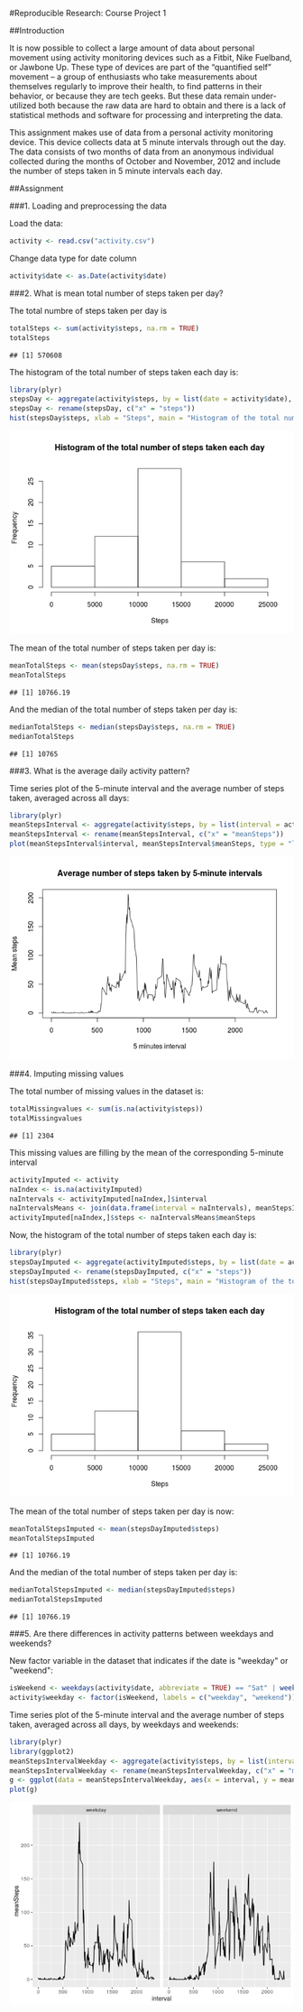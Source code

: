 #Reproducible Research: Course Project 1


##Introduction

It is now possible to collect a large amount of data about personal movement using activity monitoring devices such as a Fitbit, Nike Fuelband, or Jawbone Up. These type of devices are part of the “quantified self” movement – a group of enthusiasts who take measurements about themselves regularly to improve their health, to find patterns in their behavior, or because they are tech geeks. But these data remain under-utilized both because the raw data are hard to obtain and there is a lack of statistical methods and software for processing and interpreting the data.

This assignment makes use of data from a personal activity monitoring device. This device collects data at 5 minute intervals through out the day. The data consists of two months of data from an anonymous individual collected during the months of October and November, 2012 and include the number of steps taken in 5 minute intervals each day.


##Assignment

###1. Loading and preprocessing the data

Load the data:

```r
activity <- read.csv("activity.csv")
```

Change data type for date column

```r
activity$date <- as.Date(activity$date)
```

###2. What is mean total number of steps taken per day?

The total numbre of steps taken per day is

```r
totalSteps <- sum(activity$steps, na.rm = TRUE)
totalSteps
```

```
## [1] 570608
```


The histogram of the total number of steps taken each day is:

```r
library(plyr)
stepsDay <- aggregate(activity$steps, by = list(date = activity$date), FUN = sum)
stepsDay <- rename(stepsDay, c("x" = "steps"))
hist(stepsDay$steps, xlab = "Steps", main = "Histogram of the total number of steps taken each day")
```

![](PA1_template_files/figure-html/histogramStepsDay-1.png)<!-- -->

The mean of the total number of steps taken per day is:

```r
meanTotalSteps <- mean(stepsDay$steps, na.rm = TRUE)
meanTotalSteps
```

```
## [1] 10766.19
```

And the median of the total number of steps taken per day is:

```r
medianTotalSteps <- median(stepsDay$steps, na.rm = TRUE)
medianTotalSteps
```

```
## [1] 10765
```


###3. What is the average daily activity pattern?

Time series plot of the 5-minute interval and the average number of steps taken, averaged across all days:

```r
library(plyr)
meanStepsInterval <- aggregate(activity$steps, by = list(interval = activity$interval), FUN = mean, na.rm = TRUE)
meanStepsInterval <- rename(meanStepsInterval, c("x" = "meanSteps"))
plot(meanStepsInterval$interval, meanStepsInterval$meanSteps, type = "l", xlab = "5 minutes interval", ylab = "Mean steps", main = "Average number of steps taken by 5-minute intervals")
```

![](PA1_template_files/figure-html/timeSeries-1.png)<!-- -->


###4. Imputing missing values

The total number of missing values in the dataset is:

```r
totalMissingvalues <- sum(is.na(activity$steps))
totalMissingvalues
```

```
## [1] 2304
```

This missing values are filling by the mean of the corresponding 5-minute interval

```r
activityImputed <- activity
naIndex <- is.na(activityImputed)
naIntervals <- activityImputed[naIndex,]$interval
naIntervalsMeans <- join(data.frame(interval = naIntervals), meanStepsInterval, by = c("interval"), match = "all", type = "left")
activityImputed[naIndex,]$steps <- naIntervalsMeans$meanSteps
```

Now, the histogram of the total number of steps taken each day is:

```r
library(plyr)
stepsDayImputed <- aggregate(activityImputed$steps, by = list(date = activityImputed$date), FUN = sum)
stepsDayImputed <- rename(stepsDayImputed, c("x" = "steps"))
hist(stepsDayImputed$steps, xlab = "Steps", main = "Histogram of the total number of steps taken each day")
```

![](PA1_template_files/figure-html/histogramStepsDayImputed-1.png)<!-- -->

The mean of the total number of steps taken per day is now:

```r
meanTotalStepsImputed <- mean(stepsDayImputed$steps)
meanTotalStepsImputed
```

```
## [1] 10766.19
```

And the median of the total number of steps taken per day is:

```r
medianTotalStepsImputed <- median(stepsDayImputed$steps)
medianTotalStepsImputed
```

```
## [1] 10766.19
```


###5. Are there differences in activity patterns between weekdays and weekends?

New factor variable in the dataset that indicates if the date is "weekday" or "weekend":

```r
isWeekend <- weekdays(activity$date, abbreviate = TRUE) == "Sat" | weekdays(activity$date, abbreviate = TRUE) == "Sun"
activity$weekday <- factor(isWeekend, labels = c("weekday", "weekend"))
```

Time series plot of the 5-minute interval and the average number of steps taken, averaged across all days, by weekdays and weekends:

```r
library(plyr)
library(ggplot2)
meanStepsIntervalWeekday <- aggregate(activity$steps, by = list(interval = activity$interval, weekday = activity$weekday), FUN = mean, na.rm = TRUE)
meanStepsIntervalWeekday <- rename(meanStepsIntervalWeekday, c("x" = "meanSteps"))
g <- ggplot(data = meanStepsIntervalWeekday, aes(x = interval, y = meanSteps)) + geom_line() + facet_grid(. ~ weekday)
plot(g)
```

![](PA1_template_files/figure-html/timeSeriesByWeekdays-1.png)<!-- -->

